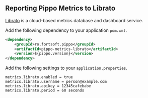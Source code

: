 ## Reporting Pippo Metrics to Librato

[Librato](http://metrics.librato.com) is a cloud-based metrics database and dashboard service.

Add the following dependency to your application `pom.xml`.

```xml
<dependency>
    <groupId>ro.fortsoft.pippo</groupId>
    <artifactId>pippo-metrics-librato</artifactId>
    <version>${pippo.version}</version>
</dependency>
```

Add the following settings to your `application.properties`.

    metrics.librato.enabled = true
    metrics.librato.username = person@example.com
    metrics.librato.apikey = 12345cafebabe
    metrics.librato.period = 60 seconds

